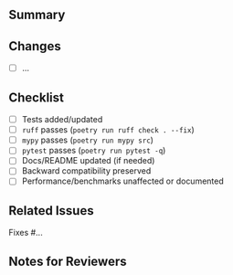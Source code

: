 ## Summary
<!-- What does this PR do? Why is it needed? -->

## Changes
- [ ] …

## Checklist
- [ ] Tests added/updated
- [ ] `ruff` passes (`poetry run ruff check . --fix`)
- [ ] `mypy` passes (`poetry run mypy src`)
- [ ] `pytest` passes (`poetry run pytest -q`)
- [ ] Docs/README updated (if needed)
- [ ] Backward compatibility preserved
- [ ] Performance/benchmarks unaffected or documented

## Related Issues
Fixes #...

## Notes for Reviewers
<!-- Any special review instructions, design decisions, or alternatives considered -->
